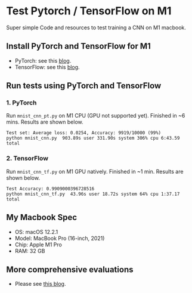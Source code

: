 # Test Pytorch / TensorFlow on M1
Super simple Code and resources to test training a CNN on M1 macbook.

## Install PyTorch and TensorFlow for M1
- PyTorch: see this [blog](https://towardsdatascience.com/yes-you-can-run-pytorch-natively-on-m1-macbooks-and-heres-how-35d2eaa07a83).
- TensorFlow: see this [blog](https://makeoptim.com/en/deep-learning/tensorflow-metal).

## Run tests using PyTorch and TensorFlow
### 1. PyTorch
Run `mnist_cnn_pt.py` on M1 CPU (GPU not supported yet). Finished in ~6 mins. Results are shown below.
```
Test set: Average loss: 0.0254, Accuracy: 9919/10000 (99%)
python mnist_cnn.py  903.89s user 331.90s system 306% cpu 6:43.59 total
```

### 2. TensorFlow
Run `mnist_cnn_tf.py` on M1 GPU natively. Finished in ~1 min. Results are shown below.
```
Test Accuracy: 0.9909000396728516
python mnist_cnn_tf.py  43.96s user 18.72s system 64% cpu 1:37.17 total
```

## My Macbook Spec
- OS: macOS 12.2.1
- Model: MacBook Pro (16-inch, 2021)
- Chip: Apple M1 Pro
- RAM: 32 GB

## More comprehensive evaluations
- Please see [this blog](https://wandb.ai/tcapelle/apple_m1_pro/reports/Deep-Learning-on-the-M1-Pro-with-Apple-Silicon---VmlldzoxMjQ0NjY3).
